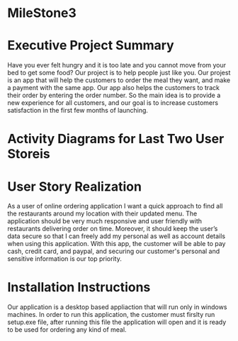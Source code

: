 # MileStone3

# Executive Project Summary 

Have you ever felt hungry and it is too late and you cannot move from your bed to get some food? Our project is to help people just like you. 
Our projest is an app that will help the customers to order the meal they want, and make a payment with the same app. Our app also helps the customers to track their order by entering the order number.  So the main idea is to provide a new experience for all customers, and our goal is to increase customers satisfaction in the first few months of launching. 


# Activity Diagrams for Last Two User Storeis 






# User Story Realization


As a user of online ordering application I want a quick approach to find all the restaurants around my location with their updated menu. The application should be very much responsive and user friendly with restaurants delivering order on time. Moreover, it should keep the user’s data secure so that I can freely add my personal as well as account details when using this application. With this app, the customer will be able to pay cash, credit card, and paypal, and securing our customer's personal and sensitive information is our top priority. 

# Installation Instructions 

Our application is a desktop based appliaction that will run only in windows machines. In order to run this application, the customer must firslty run setup.exe file, after running this file the application will open and it is ready to be used for ordering any kind of meal. 
